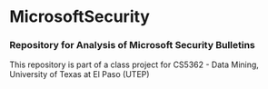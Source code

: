 # MicrosoftSecurity
### Repository for Analysis of Microsoft Security Bulletins

This repository is part of a class project for CS5362 - Data Mining, University of Texas at El Paso (UTEP)
